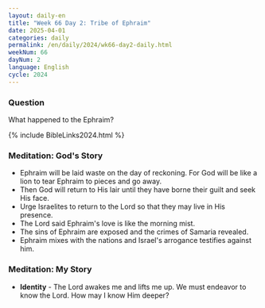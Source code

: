 ```yaml
---
layout: daily-en
title: "Week 66 Day 2: Tribe of Ephraim"
date: 2025-04-01
categories: daily
permalink: /en/daily/2024/wk66-day2-daily.html
weekNum: 66
dayNum: 2
language: English
cycle: 2024
---
```

### Question     
What happened to the Ephraim?

{% include BibleLinks2024.html %} 

### Meditation: God's Story   
+ Ephraim will be laid waste on the day of reckoning. For God will be like a lion to tear Ephraim to pieces and go away. 
+ Then God will return to His lair until they have borne their guilt and seek His face. 
+ Urge Israelites to return to the Lord so that they may live in His presence. 
+ The Lord said Ephraim's love is like the morning mist. 
+ The sins of Ephraim are exposed and the crimes of Samaria revealed. 
+ Ephraim mixes with the nations and Israel's arrogance testifies against him. 

### Meditation: My Story   
+ **Identity** - The Lord awakes me and lifts me up. We must endeavor to know the Lord. How may I know Him deeper? 
